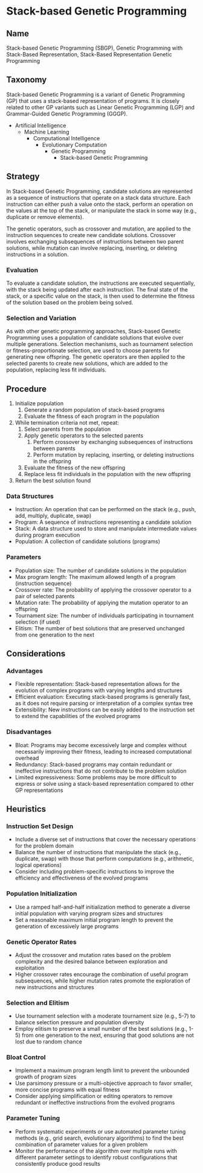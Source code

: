 # Stack-based Genetic Programming

## Name

Stack-based Genetic Programming (SBGP), Genetic Programming with Stack-Based Representation, Stack-Based Representation Genetic Programming

## Taxonomy

Stack-based Genetic Programming is a variant of Genetic Programming (GP) that uses a stack-based representation of programs. It is closely related to other GP variants such as Linear Genetic Programming (LGP) and Grammar-Guided Genetic Programming (GGGP).

- Artificial Intelligence
  - Machine Learning
    - Computational Intelligence
      - Evolutionary Computation
        - Genetic Programming
          - Stack-based Genetic Programming

## Strategy

In Stack-based Genetic Programming, candidate solutions are represented as a sequence of instructions that operate on a stack data structure. Each instruction can either push a value onto the stack, perform an operation on the values at the top of the stack, or manipulate the stack in some way (e.g., duplicate or remove elements).

The genetic operators, such as crossover and mutation, are applied to the instruction sequences to create new candidate solutions. Crossover involves exchanging subsequences of instructions between two parent solutions, while mutation can involve replacing, inserting, or deleting instructions in a solution.

### Evaluation

To evaluate a candidate solution, the instructions are executed sequentially, with the stack being updated after each instruction. The final state of the stack, or a specific value on the stack, is then used to determine the fitness of the solution based on the problem being solved.

### Selection and Variation

As with other genetic programming approaches, Stack-based Genetic Programming uses a population of candidate solutions that evolve over multiple generations. Selection mechanisms, such as tournament selection or fitness-proportionate selection, are used to choose parents for generating new offspring. The genetic operators are then applied to the selected parents to create new solutions, which are added to the population, replacing less fit individuals.

## Procedure

1. Initialize population
   1. Generate a random population of stack-based programs
   2. Evaluate the fitness of each program in the population
2. While termination criteria not met, repeat:
   1. Select parents from the population
   2. Apply genetic operators to the selected parents
      1. Perform crossover by exchanging subsequences of instructions between parents
      2. Perform mutation by replacing, inserting, or deleting instructions in the offspring
   3. Evaluate the fitness of the new offspring
   4. Replace less fit individuals in the population with the new offspring
3. Return the best solution found

### Data Structures

- Instruction: An operation that can be performed on the stack (e.g., push, add, multiply, duplicate, swap)
- Program: A sequence of instructions representing a candidate solution
- Stack: A data structure used to store and manipulate intermediate values during program execution
- Population: A collection of candidate solutions (programs)

### Parameters

- Population size: The number of candidate solutions in the population
- Max program length: The maximum allowed length of a program (instruction sequence)
- Crossover rate: The probability of applying the crossover operator to a pair of selected parents
- Mutation rate: The probability of applying the mutation operator to an offspring
- Tournament size: The number of individuals participating in tournament selection (if used)
- Elitism: The number of best solutions that are preserved unchanged from one generation to the next

## Considerations

### Advantages

- Flexible representation: Stack-based representation allows for the evolution of complex programs with varying lengths and structures
- Efficient evaluation: Executing stack-based programs is generally fast, as it does not require parsing or interpretation of a complex syntax tree
- Extensibility: New instructions can be easily added to the instruction set to extend the capabilities of the evolved programs

### Disadvantages

- Bloat: Programs may become excessively large and complex without necessarily improving their fitness, leading to increased computational overhead
- Redundancy: Stack-based programs may contain redundant or ineffective instructions that do not contribute to the problem solution
- Limited expressiveness: Some problems may be more difficult to express or solve using a stack-based representation compared to other GP representations

## Heuristics

### Instruction Set Design

- Include a diverse set of instructions that cover the necessary operations for the problem domain
- Balance the number of instructions that manipulate the stack (e.g., duplicate, swap) with those that perform computations (e.g., arithmetic, logical operations)
- Consider including problem-specific instructions to improve the efficiency and effectiveness of the evolved programs

### Population Initialization

- Use a ramped half-and-half initialization method to generate a diverse initial population with varying program sizes and structures
- Set a reasonable maximum initial program length to prevent the generation of excessively large programs

### Genetic Operator Rates

- Adjust the crossover and mutation rates based on the problem complexity and the desired balance between exploration and exploitation
- Higher crossover rates encourage the combination of useful program subsequences, while higher mutation rates promote the exploration of new instructions and structures

### Selection and Elitism

- Use tournament selection with a moderate tournament size (e.g., 5-7) to balance selection pressure and population diversity
- Employ elitism to preserve a small number of the best solutions (e.g., 1-5) from one generation to the next, ensuring that good solutions are not lost due to random chance

### Bloat Control

- Implement a maximum program length limit to prevent the unbounded growth of program sizes
- Use parsimony pressure or a multi-objective approach to favor smaller, more concise programs with equal fitness
- Consider applying simplification or editing operators to remove redundant or ineffective instructions from the evolved programs

### Parameter Tuning

- Perform systematic experiments or use automated parameter tuning methods (e.g., grid search, evolutionary algorithms) to find the best combination of parameter values for a given problem
- Monitor the performance of the algorithm over multiple runs with different parameter settings to identify robust configurations that consistently produce good results
